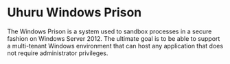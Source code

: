 # Uhuru Windows Prison #


The Windows Prison is a system used to sandbox processes in a secure fashion on Windows Server 2012. The ultimate goal is to be able to support a multi-tenant Windows environment that can host any application that does not require administrator privileges.